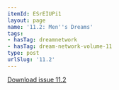 ```yaml
---
itemId: ESrEIUPi1
layout: page
name: '11.2: Men''s Dreams'
tags:
- hasTag: dreamnetwork
- hasTag: dream-network-volume-11
type: post
urlSlug: '11.2'
---
```

<a href="../files/pdfs/Volume_11/11.2-Dream-Network-Vol-11-No-2.pdf" download="">Download issue 11.2</a>